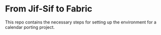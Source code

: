 # From Jif-Sif to Fabric
This repo contains the necessary steps for setting up the environment for a calendar porting project. 

